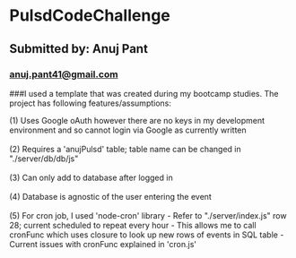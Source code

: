 # PulsdCodeChallenge
## Submitted by: Anuj Pant
### anuj.pant41@gmail.com

###I used a template that was created during my bootcamp studies. The project has following features/assumptions:

(1) Uses Google oAuth however there are no keys in my development environment and so cannot login via Google as currently written
<br />
<br />
(2) Requires a 'anujPulsd' table; table name can be changed in "./server/db/db/js"
<br />
<br />
(3) Can only add to database after logged in
<br />
<br />
(4) Database is agnostic of the user entering the event
<br />
<br />
(5) For cron job, I used 'node-cron' library
    - Refer to "./server/index.js" row 28; current scheduled to repeat every hour
    - This allows me to call cronFunc which uses closure to look up new rows of events in SQL table
        - Current issues with cronFunc explained in 'cron.js'